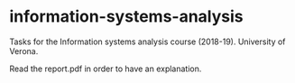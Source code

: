 # information-systems-analysis

Tasks for the Information systems analysis course (2018-19). University of Verona.

Read the report.pdf in order to have an explanation.
